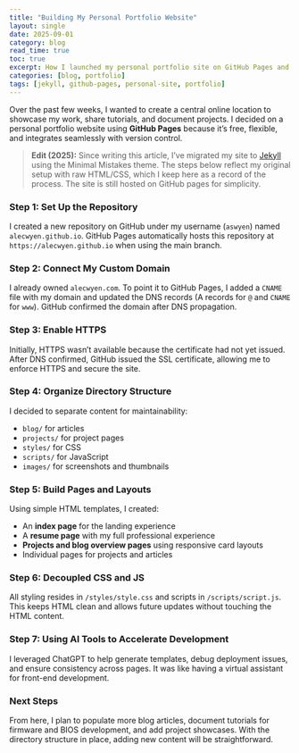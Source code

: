 ```yaml
---
title: "Building My Personal Portfolio Website"
layout: single
date: 2025-09-01
category: blog
read_time: true
toc: true
excerpt: How I launched my personal portfolio site on GitHub Pages and set the foundation for future projects and tutorials.
categories: [blog, portfolio]
tags: [jekyll, github-pages, personal-site, portfolio]
---
```


Over the past few weeks, I wanted to create a central online location to showcase my work, share tutorials, and document projects. I decided on a personal portfolio website using **GitHub Pages** because it’s free, flexible, and integrates seamlessly with version control.

> **Edit (2025):** Since writing this article, I’ve migrated my site to [Jekyll](https://jekyllrb.com/) using the Minimal Mistakes theme. The steps below reflect my original setup with raw HTML/CSS, which I keep here as a record of the process. The site is still hosted on GitHub pages for simplicity.


### Step 1: Set Up the Repository
I created a new repository on GitHub under my username (`aswyen`) named `alecwyen.github.io`. GitHub Pages automatically hosts this repository at `https://alecwyen.github.io` when using the main branch.

### Step 2: Connect My Custom Domain
I already owned `alecwyen.com`. To point it to GitHub Pages, I added a `CNAME` file with my domain and updated the DNS records (A records for `@` and `CNAME` for `www`). GitHub confirmed the domain after DNS propagation.

### Step 3: Enable HTTPS
Initially, HTTPS wasn’t available because the certificate had not yet issued. After DNS confirmed, GitHub issued the SSL certificate, allowing me to enforce HTTPS and secure the site.

### Step 4: Organize Directory Structure
I decided to separate content for maintainability:
- `blog/` for articles
- `projects/` for project pages
- `styles/` for CSS
- `scripts/` for JavaScript
- `images/` for screenshots and thumbnails

### Step 5: Build Pages and Layouts
Using simple HTML templates, I created:
- An **index page** for the landing experience
- A **resume page** with my full professional experience
- **Projects and blog overview pages** using responsive card layouts
- Individual pages for projects and articles

### Step 6: Decoupled CSS and JS
All styling resides in `/styles/style.css` and scripts in `/scripts/script.js`. This keeps HTML clean and allows future updates without touching the HTML content.

### Step 7: Using AI Tools to Accelerate Development
I leveraged ChatGPT to help generate templates, debug deployment issues, and ensure consistency across pages. It was like having a virtual assistant for front-end development.

### Next Steps
From here, I plan to populate more blog articles, document tutorials for firmware and BIOS development, and add project showcases. With the directory structure in place, adding new content will be straightforward.
